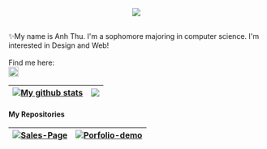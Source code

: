 <p align="center">
  <img src="https://readme-typing-svg.herokuapp.com?color=00bfff&size=30&center=true&vCenter=true&width=500&height=50&lines=Hi,+Welcome+to+my+Page!">
</p>

<br />
✨My name is Anh Thu. I'm a sophomore majoring in computer science. I'm interested in Design and Web!
<br />
<!-- Biểu tượng  -->
<br />
Find me here:
<br />
<a href="https://www.linkedin.com/in/trịnh-thị-anh-thư">
  <img src="https://i.stack.imgur.com/gVE0j.png" alt="LinkedIn" width="20" height="20">
</a>

<br />



<!-- Thống kê GitHub -->
| <a href="https://github.com/thuttat/github-readme-stats"><img align="center" src="https://github-readme-stats.vercel.app/api?username=thuttat&show_icons=true&include_all_commits=true&cache_seconds=21600&hide=prs,issues,contribs&theme=holi&hide_border=true" alt="My github stats" /></a> | <a href="https://github.com/thuttat/github-readme-stats"><img align="center" src="https://github-readme-stats.vercel.app/api/top-langs/?username=thuttat&layout=compact&theme=holi&hide_border=true" /></a> |
| ------------- | ------------- |



<!-- Repo -->
#### My Repositories
| <a href="https://github.com/thuttat/Sales-Page"><img align="center" src="https://github-readme-stats.vercel.app/api/pin/?username=thuttat&repo=Sales-Page&theme=holi&hide_border=true" alt="Sales-Page" /></a> | <a href="https://github.com/thuttat/Porfolio-demo"><img align="center" src="https://github-readme-stats.vercel.app/api/pin/?username=thuttat&repo=Porfolio-demo&theme=holi&hide_border=true" alt="Porfolio-demo" /></a> |
| ------------------------------------------------------------ | ------------------------------------------------------------------------------ |

